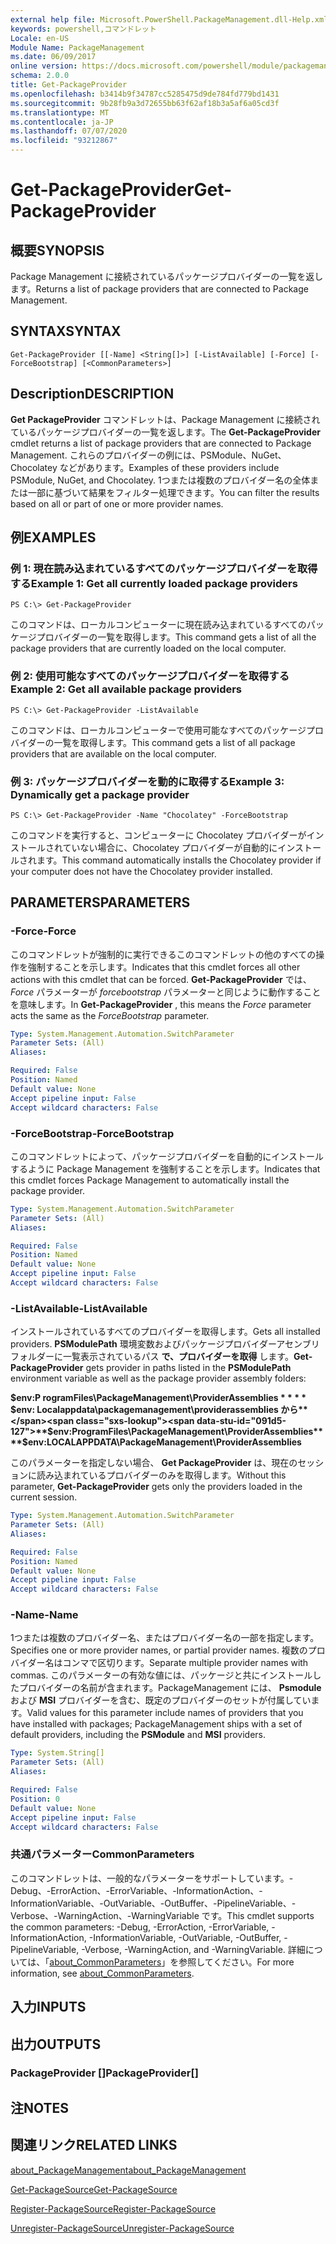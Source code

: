 ```yaml
---
external help file: Microsoft.PowerShell.PackageManagement.dll-Help.xml
keywords: powershell,コマンドレット
Locale: en-US
Module Name: PackageManagement
ms.date: 06/09/2017
online version: https://docs.microsoft.com/powershell/module/packagemanagement/get-packageprovider?view=powershell-7.1&WT.mc_id=ps-gethelp
schema: 2.0.0
title: Get-PackageProvider
ms.openlocfilehash: b3414b9f34787cc5285475d9de784fd779bd1431
ms.sourcegitcommit: 9b28fb9a3d72655bb63f62af18b3a5af6a05cd3f
ms.translationtype: MT
ms.contentlocale: ja-JP
ms.lasthandoff: 07/07/2020
ms.locfileid: "93212867"
---
```

# <span data-ttu-id="091d5-103">Get-PackageProvider</span><span class="sxs-lookup"><span data-stu-id="091d5-103">Get-PackageProvider</span></span>

## <span data-ttu-id="091d5-104">概要</span><span class="sxs-lookup"><span data-stu-id="091d5-104">SYNOPSIS</span></span>
<span data-ttu-id="091d5-105">Package Management に接続されているパッケージプロバイダーの一覧を返します。</span><span class="sxs-lookup"><span data-stu-id="091d5-105">Returns a list of package providers that are connected to Package Management.</span></span>

## <span data-ttu-id="091d5-106">SYNTAX</span><span class="sxs-lookup"><span data-stu-id="091d5-106">SYNTAX</span></span>

```
Get-PackageProvider [[-Name] <String[]>] [-ListAvailable] [-Force] [-ForceBootstrap] [<CommonParameters>]
```

## <span data-ttu-id="091d5-107">Description</span><span class="sxs-lookup"><span data-stu-id="091d5-107">DESCRIPTION</span></span>

<span data-ttu-id="091d5-108">**Get PackageProvider** コマンドレットは、Package Management に接続されているパッケージプロバイダーの一覧を返します。</span><span class="sxs-lookup"><span data-stu-id="091d5-108">The **Get-PackageProvider** cmdlet returns a list of package providers that are connected to Package Management.</span></span>
<span data-ttu-id="091d5-109">これらのプロバイダーの例には、PSModule、NuGet、Chocolatey などがあります。</span><span class="sxs-lookup"><span data-stu-id="091d5-109">Examples of these providers include PSModule, NuGet, and Chocolatey.</span></span>
<span data-ttu-id="091d5-110">1つまたは複数のプロバイダー名の全体または一部に基づいて結果をフィルター処理できます。</span><span class="sxs-lookup"><span data-stu-id="091d5-110">You can filter the results based on all or part of one or more provider names.</span></span>

## <span data-ttu-id="091d5-111">例</span><span class="sxs-lookup"><span data-stu-id="091d5-111">EXAMPLES</span></span>

### <span data-ttu-id="091d5-112">例 1: 現在読み込まれているすべてのパッケージプロバイダーを取得する</span><span class="sxs-lookup"><span data-stu-id="091d5-112">Example 1: Get all currently loaded package providers</span></span>

```
PS C:\> Get-PackageProvider
```

<span data-ttu-id="091d5-113">このコマンドは、ローカルコンピューターに現在読み込まれているすべてのパッケージプロバイダーの一覧を取得します。</span><span class="sxs-lookup"><span data-stu-id="091d5-113">This command gets a list of all the package providers that are currently loaded on the local computer.</span></span>

### <span data-ttu-id="091d5-114">例 2: 使用可能なすべてのパッケージプロバイダーを取得する</span><span class="sxs-lookup"><span data-stu-id="091d5-114">Example 2: Get all available package providers</span></span>

```
PS C:\> Get-PackageProvider -ListAvailable
```

<span data-ttu-id="091d5-115">このコマンドは、ローカルコンピューターで使用可能なすべてのパッケージプロバイダーの一覧を取得します。</span><span class="sxs-lookup"><span data-stu-id="091d5-115">This command gets a list of all package providers that are available on the local computer.</span></span>

### <span data-ttu-id="091d5-116">例 3: パッケージプロバイダーを動的に取得する</span><span class="sxs-lookup"><span data-stu-id="091d5-116">Example 3: Dynamically get a package provider</span></span>

```
PS C:\> Get-PackageProvider -Name "Chocolatey" -ForceBootstrap
```

<span data-ttu-id="091d5-117">このコマンドを実行すると、コンピューターに Chocolatey プロバイダーがインストールされていない場合に、Chocolatey プロバイダーが自動的にインストールされます。</span><span class="sxs-lookup"><span data-stu-id="091d5-117">This command automatically installs the Chocolatey provider if your computer does not have the Chocolatey provider installed.</span></span>

## <span data-ttu-id="091d5-118">PARAMETERS</span><span class="sxs-lookup"><span data-stu-id="091d5-118">PARAMETERS</span></span>

### <span data-ttu-id="091d5-119">-Force</span><span class="sxs-lookup"><span data-stu-id="091d5-119">-Force</span></span>

<span data-ttu-id="091d5-120">このコマンドレットが強制的に実行できるこのコマンドレットの他のすべての操作を強制することを示します。</span><span class="sxs-lookup"><span data-stu-id="091d5-120">Indicates that this cmdlet forces all other actions with this cmdlet that can be forced.</span></span>
<span data-ttu-id="091d5-121">**Get-PackageProvider** では、 *Force* パラメーターが *forcebootstrap* パラメーターと同じように動作することを意味します。</span><span class="sxs-lookup"><span data-stu-id="091d5-121">In **Get-PackageProvider** , this means the *Force* parameter acts the same as the *ForceBootstrap* parameter.</span></span>

```yaml
Type: System.Management.Automation.SwitchParameter
Parameter Sets: (All)
Aliases:

Required: False
Position: Named
Default value: None
Accept pipeline input: False
Accept wildcard characters: False
```

### <span data-ttu-id="091d5-122">-ForceBootstrap</span><span class="sxs-lookup"><span data-stu-id="091d5-122">-ForceBootstrap</span></span>

<span data-ttu-id="091d5-123">このコマンドレットによって、パッケージプロバイダーを自動的にインストールするように Package Management を強制することを示します。</span><span class="sxs-lookup"><span data-stu-id="091d5-123">Indicates that this cmdlet forces Package Management to automatically install the package provider.</span></span>

```yaml
Type: System.Management.Automation.SwitchParameter
Parameter Sets: (All)
Aliases:

Required: False
Position: Named
Default value: None
Accept pipeline input: False
Accept wildcard characters: False
```

### <span data-ttu-id="091d5-124">-ListAvailable</span><span class="sxs-lookup"><span data-stu-id="091d5-124">-ListAvailable</span></span>

<span data-ttu-id="091d5-125">インストールされているすべてのプロバイダーを取得します。</span><span class="sxs-lookup"><span data-stu-id="091d5-125">Gets all installed providers.</span></span>
<span data-ttu-id="091d5-126">**PSModulePath** 環境変数およびパッケージプロバイダーアセンブリフォルダーに一覧表示されているパス **で、プロバイダーを取得** します。</span><span class="sxs-lookup"><span data-stu-id="091d5-126">**Get-PackageProvider** gets provider in paths listed in the **PSModulePath** environment variable as well as the package provider assembly folders:</span></span>

<span data-ttu-id="091d5-127">**$env:P rogramFiles\PackageManagement\ProviderAssemblies \* \* \* \* $env: Localappdata\packagemanagement\providerassemblies から**</span><span class="sxs-lookup"><span data-stu-id="091d5-127">**$env:ProgramFiles\PackageManagement\ProviderAssemblies\*\*\*\*$env:LOCALAPPDATA\PackageManagement\ProviderAssemblies**</span></span>

<span data-ttu-id="091d5-128">このパラメーターを指定しない場合、 **Get PackageProvider** は、現在のセッションに読み込まれているプロバイダーのみを取得します。</span><span class="sxs-lookup"><span data-stu-id="091d5-128">Without this parameter, **Get-PackageProvider** gets only the providers loaded in the current session.</span></span>

```yaml
Type: System.Management.Automation.SwitchParameter
Parameter Sets: (All)
Aliases:

Required: False
Position: Named
Default value: None
Accept pipeline input: False
Accept wildcard characters: False
```

### <span data-ttu-id="091d5-129">-Name</span><span class="sxs-lookup"><span data-stu-id="091d5-129">-Name</span></span>

<span data-ttu-id="091d5-130">1つまたは複数のプロバイダー名、またはプロバイダー名の一部を指定します。</span><span class="sxs-lookup"><span data-stu-id="091d5-130">Specifies one or more provider names, or partial provider names.</span></span>
<span data-ttu-id="091d5-131">複数のプロバイダー名はコンマで区切ります。</span><span class="sxs-lookup"><span data-stu-id="091d5-131">Separate multiple provider names with commas.</span></span>
<span data-ttu-id="091d5-132">このパラメーターの有効な値には、パッケージと共にインストールしたプロバイダーの名前が含まれます。PackageManagement には、 **Psmodule** および **MSI** プロバイダーを含む、既定のプロバイダーのセットが付属しています。</span><span class="sxs-lookup"><span data-stu-id="091d5-132">Valid values for this parameter include names of providers that you have installed with packages; PackageManagement ships with a set of default providers, including the **PSModule** and **MSI** providers.</span></span>

```yaml
Type: System.String[]
Parameter Sets: (All)
Aliases:

Required: False
Position: 0
Default value: None
Accept pipeline input: False
Accept wildcard characters: False
```

### <span data-ttu-id="091d5-133">共通パラメーター</span><span class="sxs-lookup"><span data-stu-id="091d5-133">CommonParameters</span></span>

<span data-ttu-id="091d5-134">このコマンドレットは、一般的なパラメーターをサポートしています。-Debug、-ErrorAction、-ErrorVariable、-InformationAction、-InformationVariable、-OutVariable、-OutBuffer、-PipelineVariable、-Verbose、-WarningAction、-WarningVariable です。</span><span class="sxs-lookup"><span data-stu-id="091d5-134">This cmdlet supports the common parameters: -Debug, -ErrorAction, -ErrorVariable, -InformationAction, -InformationVariable, -OutVariable, -OutBuffer, -PipelineVariable, -Verbose, -WarningAction, and -WarningVariable.</span></span> <span data-ttu-id="091d5-135">詳細については、「[about_CommonParameters](https://go.microsoft.com/fwlink/?LinkID=113216)」を参照してください。</span><span class="sxs-lookup"><span data-stu-id="091d5-135">For more information, see [about_CommonParameters](https://go.microsoft.com/fwlink/?LinkID=113216).</span></span>

## <span data-ttu-id="091d5-136">入力</span><span class="sxs-lookup"><span data-stu-id="091d5-136">INPUTS</span></span>

## <span data-ttu-id="091d5-137">出力</span><span class="sxs-lookup"><span data-stu-id="091d5-137">OUTPUTS</span></span>

### <span data-ttu-id="091d5-138">PackageProvider []</span><span class="sxs-lookup"><span data-stu-id="091d5-138">PackageProvider[]</span></span>

## <span data-ttu-id="091d5-139">注</span><span class="sxs-lookup"><span data-stu-id="091d5-139">NOTES</span></span>

## <span data-ttu-id="091d5-140">関連リンク</span><span class="sxs-lookup"><span data-stu-id="091d5-140">RELATED LINKS</span></span>

[<span data-ttu-id="091d5-141">about_PackageManagement</span><span class="sxs-lookup"><span data-stu-id="091d5-141">about_PackageManagement</span></span>](../Microsoft.PowerShell.Core/About/about_PackageManagement.md)

[<span data-ttu-id="091d5-142">Get-PackageSource</span><span class="sxs-lookup"><span data-stu-id="091d5-142">Get-PackageSource</span></span>](Get-PackageSource.md)

[<span data-ttu-id="091d5-143">Register-PackageSource</span><span class="sxs-lookup"><span data-stu-id="091d5-143">Register-PackageSource</span></span>](Register-PackageSource.md)

[<span data-ttu-id="091d5-144">Unregister-PackageSource</span><span class="sxs-lookup"><span data-stu-id="091d5-144">Unregister-PackageSource</span></span>](Unregister-PackageSource.md)

